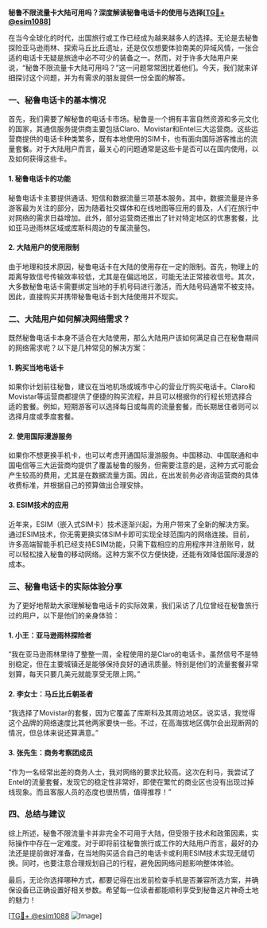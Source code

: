 **秘鲁不限流量卡大陆可用吗？深度解读秘鲁电话卡的使用与选择[[TG💪+ @esim1088](https://t.me/s/esim1088)]**

在当今全球化的时代，出国旅行或工作已经成为越来越多人的选择。无论是去秘鲁探险亚马逊雨林、探索马丘比丘遗址，还是仅仅想要体验南美的异域风情，一张合适的电话卡无疑是旅途中必不可少的装备之一。然而，对于许多大陆用户来说，“秘鲁不限流量卡大陆可用吗？”这一问题常常困扰着他们。今天，我们就来详细探讨这个问题，并为有需求的朋友提供一份全面的解答。

### 一、秘鲁电话卡的基本情况

首先，我们需要了解秘鲁的电话卡市场。秘鲁是一个拥有丰富自然资源和多元文化的国家，其通信服务提供商主要包括Claro、Movistar和Entel三大运营商。这些运营商提供的电话卡种类繁多，既有本地使用的SIM卡，也有面向国际游客推出的流量套餐。对于大陆用户而言，最关心的问题通常是这些卡是否可以在国内使用，以及如何获得这些卡。

#### 1. 秘鲁电话卡的功能
秘鲁电话卡主要提供通话、短信和数据流量三项基本服务。其中，数据流量是许多游客最为关注的部分，因为随着社交媒体和在线地图等应用的普及，人们在旅行中对网络的需求日益增加。此外，部分运营商还推出了针对特定地区的优惠套餐，比如亚马逊雨林区域或库斯科周边的专属流量包。

#### 2. 大陆用户的使用限制
由于地理和技术原因，秘鲁电话卡在大陆的使用存在一定的限制。首先，物理上的距离导致信号传输效率较低，尤其是在偏远地区，可能无法正常接收信号。其次，大多数秘鲁电话卡需要绑定当地的手机号码进行激活，而大陆号码通常不被支持。因此，直接购买并携带秘鲁电话卡到大陆使用并不现实。

### 二、大陆用户如何解决网络需求？

既然秘鲁电话卡本身不适合在大陆使用，那么大陆用户该如何满足自己在秘鲁期间的网络需求呢？以下是几种常见的解决方案：

#### 1. 购买当地电话卡
如果你计划前往秘鲁，建议在当地机场或城市中心的营业厅购买电话卡。Claro和Movistar等运营商都提供了便捷的购买流程，并且可以根据你的行程长短选择合适的套餐。例如，短期游客可以选择每日或每周的流量套餐，而长期居住者则可以选择月度或季度套餐。

#### 2. 使用国际漫游服务
如果你不想更换手机卡，也可以考虑开通国际漫游服务。中国移动、中国联通和中国电信等三大运营商均提供了覆盖秘鲁的服务，但需要注意的是，这种方式可能会产生较高的费用，尤其是在数据流量方面。因此，在出发前务必咨询运营商的具体收费标准，并根据自己的预算做出合理安排。

#### 3. ESIM技术的应用
近年来，ESIM（嵌入式SIM卡）技术逐渐兴起，为用户带来了全新的解决方案。通过ESIM技术，你无需更换实体SIM卡即可实现全球范围内的网络连接。目前，许多高端智能手机已经支持ESIM功能，只需下载相应的应用程序并注册账号，就可以轻松接入秘鲁的移动网络。这种方案不仅方便快捷，还能有效降低国际漫游的成本。

### 三、秘鲁电话卡的实际体验分享

为了更好地帮助大家理解秘鲁电话卡的实际效果，我们采访了几位曾经在秘鲁旅行过的用户，以下是他们的亲身体验：

#### 1. 小王：亚马逊雨林探险者
“我在亚马逊雨林里待了整整一周，全程使用的是Claro的电话卡。虽然信号不是特别稳定，但在主要城镇还是能够保持良好的通讯质量。特别是他们的流量套餐非常划算，每天只要几美元就能享受无限上网。”

#### 2. 李女士：马丘比丘朝圣者
“我选择了Movistar的套餐，因为它覆盖了库斯科及其周边地区。说实话，我觉得这个品牌的网络速度比其他两家要快一些。不过，在高海拔地区偶尔会出现断网的情况，但总体来说还算满意。”

#### 3. 张先生：商务考察团成员
“作为一名经常出差的商务人士，我对网络的要求比较高。这次在利马，我尝试了Entel的流量套餐，发现它的稳定性非常好，即使在繁忙的商业区也没有出现过掉线现象。而且客服人员的态度也很热情，值得推荐！”

### 四、总结与建议

综上所述，秘鲁不限流量卡并非完全不可用于大陆，但受限于技术和政策因素，实际操作中存在一定难度。对于即将前往秘鲁旅行或工作的大陆用户而言，最好的办法还是提前做好准备，在当地购买适合自己的电话卡或利用ESIM技术实现无缝切换。同时，也要注意合理规划自己的行程，避免因网络问题影响整体体验。

最后，无论你选择哪种方式，都要记得在出发前检查手机是否兼容所选方案，并确保设备已正确设置好相关参数。希望每一位读者都能顺利享受到秘鲁这片神奇土地的魅力！

[[TG💪+ @esim1088](https://t.me/s/esim1088) ![Image](https://i.postimg.cc/4NQfJmqS/Snipaste-2025-05-13-00-14-12.png)]
